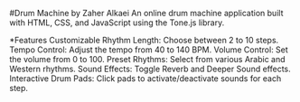 #Drum Machine by Zaher Alkaei
An online drum machine application built with HTML, CSS, and JavaScript using the Tone.js library.

*Features
Customizable Rhythm Length: Choose between 2 to 10 steps.
Tempo Control: Adjust the tempo from 40 to 140 BPM.
Volume Control: Set the volume from 0 to 100.
Preset Rhythms: Select from various Arabic and Western rhythms.
Sound Effects: Toggle Reverb and Deeper Sound effects.
Interactive Drum Pads: Click pads to activate/deactivate sounds for each step.
